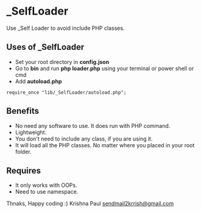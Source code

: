 # _SelfLoader

Use _Self Loader to avoid include PHP classes.


## Uses of _SelfLoader

* Set your root directory in **config.json**
* Go to **bin** and run **php loader.php** using your terminal or power shell or cmd
* Add **autoload.php**

```
require_once "lib/_SelfLoader/autoload.php";
```

## Benefits

* No need any software to use. It does run with PHP command.
* Lightweight.
* You don't need to include any class, if you are using it.
* It will load all the PHP classes. No matter where you placed in your root folder. 


## Requires

* It only works with OOPs.
* Need to use namespace.

Thnaks, Happy coding :)
Krishna Paul <sendmail2krrish@gmail.com>
